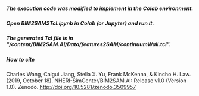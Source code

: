 
##### The execution code was modified to implement in the Colab environment.

##### Open BIM2SAM2Tcl.ipynb in Colab (or Jupyter) and run it. 

##### The generated Tcl file is in "/content/BIM2SAM.AI/Data/features2SAM/continuumWall.tcl".

##### How to cite
Charles Wang, Caigui Jiang, Stella X. Yu, Frank McKenna, & Kincho H. Law. (2019, October 18). NHERI-SimCenter/BIM2SAM.AI: Release v1.0 (Version 1.0). Zenodo. http://doi.org/10.5281/zenodo.3509957

